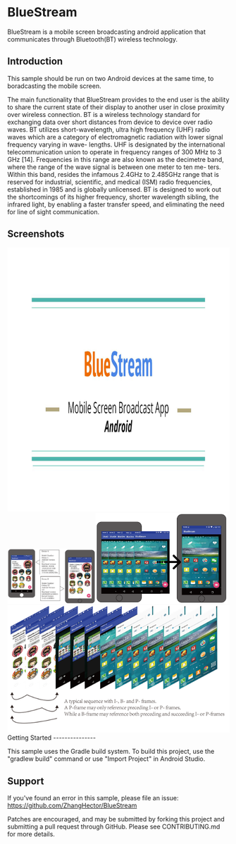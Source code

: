 BlueStream
===================================

BlueStream is a mobile screen broadcasting android application that communicates through Bluetooth(BT) wireless technology.

Introduction
------------

This sample should be run on two Android devices at the same time, to boradcasting the mobile screen.

The main functionality that BlueStream provides to the end user is the ability to share the current state of their
display to another user in close proximity over wireless connection. BT is a wireless
technology standard for exchanging data over short distances from device to device over
radio waves. BT utilizes short-wavelength, ultra high frequency (UHF) radio waves which
are a category of electromagnetic radiation with lower signal frequency varying in wave-
lengths. UHF is designated by the international telecommunication union to operate in
frequency ranges of 300 MHz to 3 GHz [14]. Frequencies in this range are also known as
the decimetre band, where the range of the wave signal is between one meter to ten me-
ters. Within this band, resides the infamous 2.4GHz to 2.485GHz range that is reserved
for industrial, scientific, and medical (ISM) radio frequencies, established in 1985 and is
globally unlicensed. BT is designed to work out the shortcomings of its higher frequency,
shorter wavelength sibling, the infrared light, by enabling a faster transfer speed, and
eliminating the need for line of sight communication.

Screenshots
-------------

<img src="Report/BlueStream.jpg" height="600" alt="Screenshot"/> 
<img src="Report/Figures/Figure1.png" width="200" alt="Screenshot"/><img src="Report/Figures/Figure8.png" width="300" alt="Screenshot"/> 
<img src="Report/Figures/Figure6.png" width="600" alt="Screenshot"/>
Getting Started
---------------

This sample uses the Gradle build system. To build this project, use the "gradlew build" command or use "Import Project" in Android Studio.

Support
-------

If you've found an error in this sample, please file an issue:
https://github.com/ZhangHector/BlueStream

Patches are encouraged, and may be submitted by forking this project and
submitting a pull request through GitHub. Please see CONTRIBUTING.md for more details.
